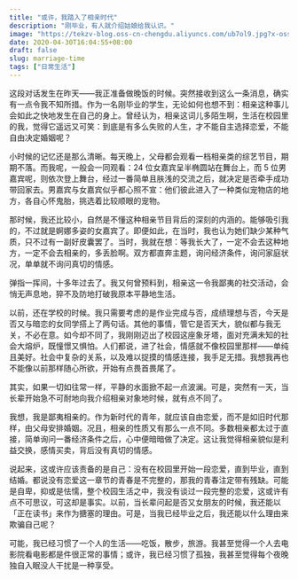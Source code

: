 ```yaml
---
title: "或许，我踏入了相亲时代"
description: "刚毕业，有人就介绍姑娘给我认识。"
image: "https://tekzv-blog.oss-cn-chengdu.aliyuncs.com/ub7ol9.jpg?x-oss-process=style/webp"
date: 2020-04-30T16:04:55+08:00
draft: false
slug: marriage-time
tags: ["日常生活"]
---
```


这段对话发生在昨天——我正准备做晚饭的时候。突然接收到这么一条消息，确实有一点令我不知所措。作为一名刚毕业的学生，无论如何也想不到：相亲这种事儿会如此之快地发生在自己的身上。曾经认为，相亲这词儿多陌生啊，生活在校园里的我，觉得它遥远又可笑：到底是有多么失败的人生，才不能自主选择恋爱，不能自由决定婚姻呢？

小时候的记忆还是那么清晰。每天晚上，父母都会观看一档相亲类的综艺节目，期期不落。而我呢，一般会一同观看：24 位女嘉宾呈半椭圆站在舞台上，而 5 位男嘉宾呢，则依次登上舞台，经过一番简单且肤浅的交流之后，就决定是否牵手成功带回家去。男嘉宾与女嘉宾似乎都心照不宣：他们彼此进入了一种类似宠物店的地方，各自心怀鬼胎，挑选着比较顺眼的宠物。

那时候，我还比较小，自然是不懂这种相亲节目背后的深刻的内涵的。能够吸引我的，不过就是婀娜多姿的女嘉宾了。即便如此，在当时，我也认为她们缺少某种气质，只不过有一副好皮囊罢了。当时，我就在想：等我长大了，一定不会去这种地方，一定不会去相亲的，多丢脸啊。双方都直奔主题，询问经济条件，询问家庭状况，单单就不询问真切的情感。

弹指一挥间，十多年过去了。我又何曾预料到，相亲这一令我鄙夷的社交活动，会悄无声息地，猝不及防地打破我原本平静地生活。

以前，还在学校的时候。我只需要考虑的是作业完成与否，成绩理想与否，今天是否又与暗恋的女同学搭上了两句话。其他的事情，管它是否天大，貌似都与我无关，不必在意。如今却不同了，我刚刚迈出了校园这座象牙塔，面对充满未知的社会大熔炉，既憧憬又惧怕。人们都说，进了社会，情感就不像校园里那样——单纯且美好。社会中复杂的关系，以及难以捉摸的情感连接，我手足无措。我想我再也不能像以前那样随心所欲，开始有点畏首畏尾了。

其实，如果一切如往常一样，平静的水面掀不起一点波澜。可是，突然有一天，当长辈开始急不可耐地向我介绍相亲对象地时候，就有点不同了。

我想，我是鄙夷相亲的。作为新时代的青年，就应该自由恋爱，而不是如旧时代那样，由父母安排婚姻。况且，相亲的性质又有那么一点不同。多数相亲都太过于直接，简单询问一番经济条件之后，心中便暗暗做了决定。这让我觉得相亲貌似是利益交换，感情买卖，背后没有真切的情感。

说起来，这或许应该责备的是自己：没有在校园里开始一段恋爱，直到毕业，直到结婚。都说没有恋爱这一章节的青春是不完整的，那我的青春注定带有残缺。可能是自卑，抑或是怯懦，整个校园生活之中，我没有谈过一段完整的恋爱，这或许有点不可思议，可这却是事实。以前，当长辈问起是否又女朋友的时候，我还能以「正在读书」来作为搪塞的理由。可是，当我已经毕业之后，我还能以什么理由来欺骗自己呢？

可能，我已经习惯了一个人的生活——吃饭，散步，旅游。我甚至觉得一个人去电影院看电影都是件很正常的事情；或许，我已经习惯了孤独，我甚至觉得每个夜晚独自入眠没人干扰是一种享受。

